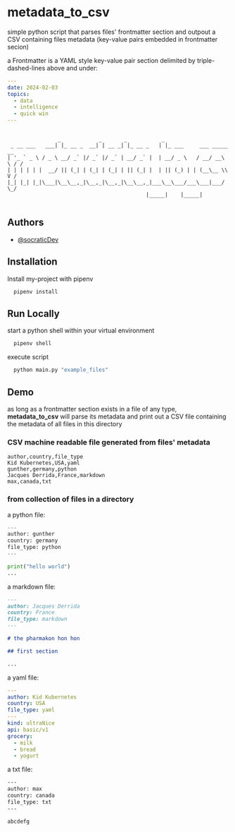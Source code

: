 # metadata_to_csv

simple python script that parses files' frontmatter section and outpout a CSV containing files metadata (key-value pairs embedded in frontmatter secion)

a Frontmatter is a YAML style key-value pair section delimited by triple-dashed-lines above and under:

```yaml
---
date: 2024-02-03
topics:
  - data
  - intelligence
  - quick win
---
```

```

                _            _       _           _                         
 _ __ ___   ___| |_ __ _  __| | __ _| |_ __ _   | |_ ___     ___ _____   __
| '_ ` _ \ / _ \ __/ _` |/ _` |/ _` | __/ _` |  | __/ _ \   / __/ __\ \ / /
| | | | | |  __/ || (_| | (_| | (_| | || (_| |  | || (_) | | (__\__ \\ V / 
|_| |_| |_|\___|\__\__,_|\__,_|\__,_|\__\__,_|___\__\___/___\___|___/ \_/  
                                            |_____|    |_____|             


```

## Authors

- [@socraticDev](https://github.com/socraticDevBlog/)

## Installation

Install my-project with pipenv

```bash
  pipenv install
```

## Run Locally

start a python shell within your virtual environment

```bash
  pipenv shell
```

execute script

```bash
  python main.py "example_files"
```

## Demo

as long as a frontmatter section exists in a file of any type, **metadata_to_csv** will parse its metadata and print out a CSV file containing the metadata of all files in this directory

### CSV machine readable file generated from files' metadata

```csv
author,country,file_type
Kid Kubernetes,USA,yaml
gunther,germany,python
Jacques Derrida,France,markdown
max,canada,txt
```

### from collection of files in a directory

a python file:

```python
---
author: gunther
country: germany
file_type: python
---

print("hello world")
...
```

a markdown file:

```markdown
---
author: Jacques Derrida
country: France
file_type: markdown
---

# the pharmakon hon hon

## first section

...
```

a yaml file:

```yaml
---
author: Kid Kubernetes
country: USA
file_type: yaml
---
kind: ultraNice
api: basic/v1
grocery:
  - milk
  - bread
  - yogurt
```

a txt file:

```txt
---
author: max
country: canada
file_type: txt
---

abcdefg
```
